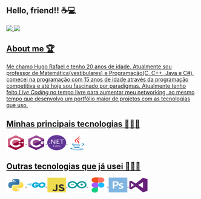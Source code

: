 ## Hello, friend!! ☕💻

 <div style="align = center" >
  <a href="https://github.com/hgrafa">
  <img height="130em" src="https://github-readme-stats.vercel.app/api?username=hgrafa&show_icons=true&theme=radical&include_all_commits=true&count_private=true&hide=stars,contribs"/>
  <img height="130em" src="https://github-readme-stats.vercel.app/api/top-langs/?username=hgrafa&layout=compact&langs_count=7&theme=radical"/>
</div>
 
## About me 🏆
 
 Me chamo Hugo Rafael e tenho 20 anos de idade. Atualmente sou professor de Matemática(vestibulares) e Programação(C, C++, Java e C#), comecei na programação com 15 anos de idade através da programação competitiva e até hoje sou fascinado por paradigmas. Atualmente tenho feito *Live Coding* no tempo livre para aumentar meu networking, ao mesmo tempo que desenvolvo um portfólio maior de projetos com as tecnologias que uso. 

## Minhas principais tecnologias 🧑‍💻🚀
 
 <div style="display: inline_block align = center">
  <img align="center" alt="Hugo-Cplusplus" height="40" width="50" src="https://raw.githubusercontent.com/devicons/devicon/master/icons/cplusplus/cplusplus-original.svg">
  <img align="center" alt="Hugo-C#" height="40" width="50" src="https://raw.githubusercontent.com/devicons/devicon/master/icons/csharp/csharp-original.svg">
  <img align="center" alt="Hugo-Python" height="40" width="50" src="https://raw.githubusercontent.com/devicons/devicon/master/icons/dotnetcore/dotnetcore-original.svg">
  <img align="center" alt="Hugo-Java" height="40" width="50" src="https://raw.githubusercontent.com/devicons/devicon/master/icons/java/java-original.svg">
</div>
 
## Outras tecnologias que já usei 🧑‍💻📝
 
<div style="display: inline_block align = center">
  <img align="center" alt="Hugo-Python" height="40" width="50" src="https://raw.githubusercontent.com/devicons/devicon/master/icons/python/python-original.svg">
  <img align="center" alt="Hugo-GoLang" height="40" width="50" src="https://raw.githubusercontent.com/devicons/devicon/master/icons/go/go-original-wordmark.svg">
  <img align="center" alt="Hugo-JS" height="40" width="50" src="https://raw.githubusercontent.com/devicons/devicon/master/icons/javascript/javascript-original.svg">
  <img align="center" alt="Hugo-Arduino" height="40" width="50" src="https://raw.githubusercontent.com/devicons/devicon/master/icons/arduino/arduino-original.svg">
  <img align="center" alt="Hugo-Figma" height="40" width="50" src="https://raw.githubusercontent.com/devicons/devicon/master/icons/figma/figma-original.svg">
  <img align="center" alt="Hugo-PS" height="40" width="50" src="https://raw.githubusercontent.com/devicons/devicon/master/icons/photoshop/photoshop-plain.svg">
  <img align="center" alt="Hugo-VS" height="40" width="50" src="https://raw.githubusercontent.com/devicons/devicon/master/icons/visualstudio/visualstudio-plain.svg">
</div>
 
 ##
